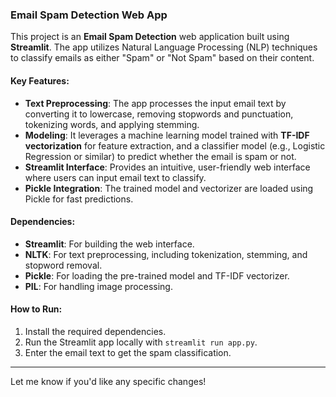 
### Email Spam Detection Web App

This project is an **Email Spam Detection** web application built using **Streamlit**. The app utilizes Natural Language Processing (NLP) techniques to classify emails as either "Spam" or "Not Spam" based on their content.

#### Key Features:
- **Text Preprocessing**: The app processes the input email text by converting it to lowercase, removing stopwords and punctuation, tokenizing words, and applying stemming.
- **Modeling**: It leverages a machine learning model trained with **TF-IDF vectorization** for feature extraction, and a classifier model (e.g., Logistic Regression or similar) to predict whether the email is spam or not.
- **Streamlit Interface**: Provides an intuitive, user-friendly web interface where users can input email text to classify.
- **Pickle Integration**: The trained model and vectorizer are loaded using Pickle for fast predictions.

#### Dependencies:
- **Streamlit**: For building the web interface.
- **NLTK**: For text preprocessing, including tokenization, stemming, and stopword removal.
- **Pickle**: For loading the pre-trained model and TF-IDF vectorizer.
- **PIL**: For handling image processing.

#### How to Run:
1. Install the required dependencies.
2. Run the Streamlit app locally with `streamlit run app.py`.
3. Enter the email text to get the spam classification.

---

Let me know if you'd like any specific changes!
